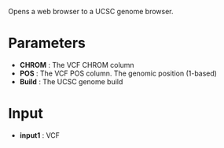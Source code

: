 Opens a web browser to a UCSC genome browser.

# Parameters #

  * **CHROM** : The VCF CHROM column
  * **POS** : The VCF POS column. The genomic position (1-based)
  * **Build** : The UCSC genome build

# Input #

  * **input1** : VCF